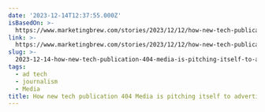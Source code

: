 ```yaml
---
date: '2023-12-14T12:37:55.000Z'
isBasedOn: >-
  https://www.marketingbrew.com/stories/2023/12/12/how-new-tech-publication-404-media-is-pitching-itself-to-advertisers
link: >-
  https://www.marketingbrew.com/stories/2023/12/12/how-new-tech-publication-404-media-is-pitching-itself-to-advertisers
slug: >-
  2023-12-14-how-new-tech-publication-404-media-is-pitching-itself-to-advertisers
tags:
  - ad tech
  - journalism
  - Media
title: How new tech publication 404 Media is pitching itself to advertisers
---
```


